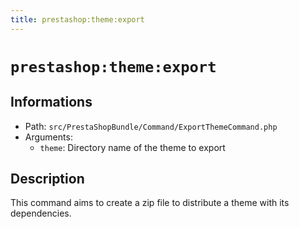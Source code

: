 ```yaml
---
title: prestashop:theme:export
---
```


# `prestashop:theme:export`

## Informations

* Path: `src/PrestaShopBundle/Command/ExportThemeCommand.php`
* Arguments:
  * `theme`: Directory name of the theme to export

## Description

This command aims to create a zip file to distribute a theme with its dependencies.

